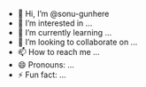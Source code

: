 - 👋 Hi, I’m @sonu-gunhere
- 👀 I’m interested in ...
- 🌱 I’m currently learning ...
- 💞️ I’m looking to collaborate on ...
- 📫 How to reach me ...
- 😄 Pronouns: ...
- ⚡ Fun fact: ...

<!---
sonu-gunhere/sonu-gunhere is a ✨ special ✨ repository because its `README.md` (this file) appears on your GitHub profile.
You can click the Preview link to take a look at your changes.
--->
